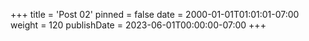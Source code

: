 +++
title = 'Post 02'
pinned = false
date = 2000-01-01T01:01:01-07:00
weight = 120
publishDate = 2023-06-01T00:00:00-07:00
+++
